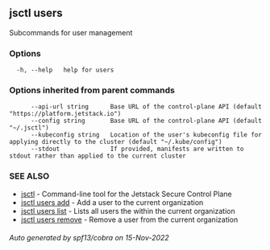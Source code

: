 ## jsctl users

Subcommands for user management

### Options

```
  -h, --help   help for users
```

### Options inherited from parent commands

```
      --api-url string      Base URL of the control-plane API (default "https://platform.jetstack.io")
      --config string       Base URL of the control-plane API (default "~/.jsctl")
      --kubeconfig string   Location of the user's kubeconfig file for applying directly to the cluster (default "~/.kube/config")
      --stdout              If provided, manifests are written to stdout rather than applied to the current cluster
```

### SEE ALSO

* [jsctl](jsctl.md)	 - Command-line tool for the Jetstack Secure Control Plane
* [jsctl users add](jsctl_users_add.md)	 - Add a user to the current organization
* [jsctl users list](jsctl_users_list.md)	 - Lists all users the within the current organization
* [jsctl users remove](jsctl_users_remove.md)	 - Remove a user from the current organization

###### Auto generated by spf13/cobra on 15-Nov-2022
